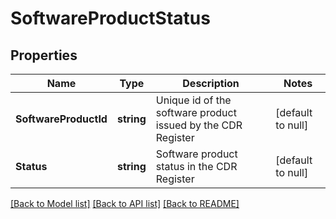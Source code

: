 # SoftwareProductStatus

## Properties
Name | Type | Description | Notes
------------ | ------------- | ------------- | -------------
**SoftwareProductId** | **string** | Unique id of the software product issued by the CDR Register | [default to null]
**Status** | **string** | Software product status in the CDR Register | [default to null]

[[Back to Model list]](../README.md#documentation-for-models) [[Back to API list]](../README.md#documentation-for-api-endpoints) [[Back to README]](../README.md)

